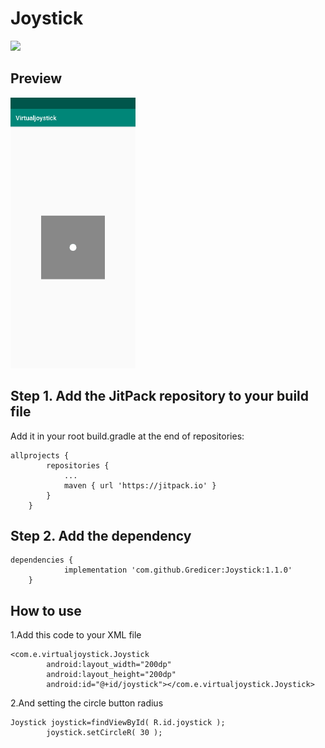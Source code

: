 # Joystick
[![](https://jitpack.io/v/Gredicer/Joystick.svg)](https://jitpack.io/#Gredicer/Joystick)
## Preview
![](https://github.com/Gredicer/Joystick/blob/master/images/Screenrecorder-2019-07-25-13-37-18-529.gif)

## Step 1. Add the JitPack repository to your build file
Add it in your root build.gradle at the end of repositories:
```
allprojects {
		repositories {
			...
			maven { url 'https://jitpack.io' }
		}
	}
```

## Step 2. Add the dependency
```
dependencies {
	        implementation 'com.github.Gredicer:Joystick:1.1.0'
	}
```


## How to use 

1.Add this code to your XML file
```
<com.e.virtualjoystick.Joystick
        android:layout_width="200dp"
        android:layout_height="200dp"
        android:id="@+id/joystick"></com.e.virtualjoystick.Joystick>
```
2.And setting the circle button radius
```
Joystick joystick=findViewById( R.id.joystick );
        joystick.setCircleR( 30 );
```





